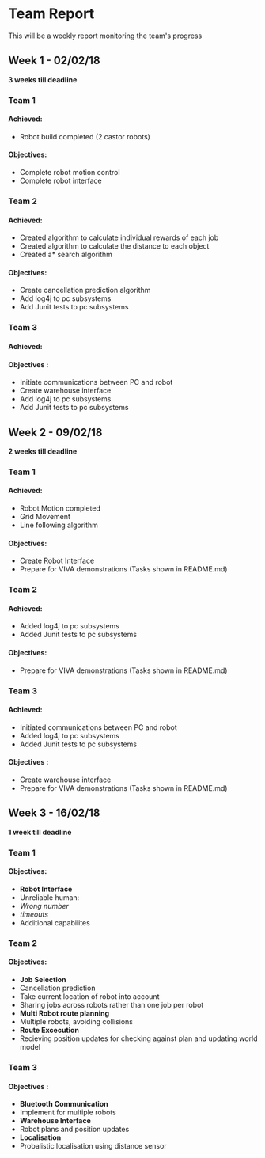 # Team Report
This will be a weekly report monitoring the team's progress

## Week 1 - 02/02/18
**3 weeks till deadline**
### Team 1
#### Achieved:
* Robot build completed (2 castor robots)

#### Objectives:
* Complete robot motion control
* Complete robot interface

### Team 2
#### Achieved:
* Created algorithm to calculate individual rewards of each job
* Created algorithm to calculate the distance to each object
* Created a* search algorithm

#### Objectives:
* Create cancellation prediction algorithm
* Add log4j to pc subsystems
* Add Junit tests to pc subsystems

### Team 3
#### Achieved:

#### Objectives :
* Initiate communications between PC and robot
* Create warehouse interface
* Add log4j to pc subsystems
* Add Junit tests to pc subsystems

## Week 2 - 09/02/18
**2 weeks till deadline**
### Team 1
#### Achieved:
* Robot Motion completed
* Grid Movement
* Line following algorithm

#### Objectives:
* Create Robot Interface
* Prepare for VIVA demonstrations (Tasks shown in README.md)

### Team 2
#### Achieved:
* Added log4j to pc subsystems
* Added Junit tests to pc subsystems

#### Objectives:
* Prepare for VIVA demonstrations (Tasks shown in README.md)

### Team 3
#### Achieved:
* Initiated communications between PC and robot
* Added log4j to pc subsystems
* Added Junit tests to pc subsystems

#### Objectives :
* Create warehouse interface
* Prepare for VIVA demonstrations (Tasks shown in README.md)


## Week 3 - 16/02/18
**1 week till deadline**

### Team 1
#### Objectives:
* **Robot Interface**
* Unreliable human:
* *Wrong number*
* *timeouts*
* Additional capabilites 


### Team 2
#### Objectives:
* **Job Selection**
* Cancellation prediction
* Take current location of robot into account
* Sharing jobs across robots rather than one job per robot
* **Multi Robot route planning**
* Multiple robots, avoiding collisions
* **Route Excecution**
* Recieving position updates for checking against plan and updating world model


### Team 3
#### Objectives :
* **Bluetooth Communication**
* Implement for multiple robots
* **Warehouse Interface**
* Robot plans and position updates
* **Localisation**
* Probalistic localisation using distance sensor


